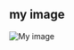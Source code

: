 ## my image

![My image](https://cdn4.vectorstock.com/i/thumb-large/96/68/funny-monster-vector-399668.jpg)
